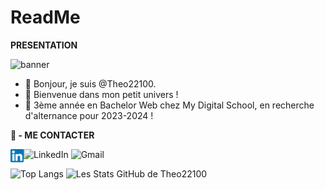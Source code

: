 # ReadMe
**PRESENTATION**

![banner](https://userimages.githubusercontent.com/75753187/123358567-aac7b900-d539-11eb-8275-0b380264bb4c.png)

- 👋 Bonjour, je suis @Theo22100.
- 📌 Bienvenue dans mon petit univers !
- 👔 3ème année en Bachelor Web chez My Digital School, en recherche d'alternance pour 2023-2024 !

**🤝 - ME CONTACTER**

<a href="https://www.linkedin.com/in/yushi95/"><img align="left" src="https://raw.githubusercontent.com/theo22100/README/main/images/linkedin.svg" alt="Theo Guerin | LinkedIn" width="21px"/></a>
![LinkedIn](https://img.shields.io/badge/LinkedIn-0077B5?style=for-the-badge&logo=linkedin&logoColor=white)
![Gmail](https://img.shields.io/badge/Gmail-D14836?style=for-the-badge&logo=gmail&logoColor=white)


![Top Langs](https://github-readme-stats.vercel.app/api/top-langs/?username=Theo22100&layout=donut&theme=dark) ![Les Stats GitHub de Theo22100](https://github-readme-stats.vercel.app/api?username=Theo22100&show_icons=true&theme=dark) 
